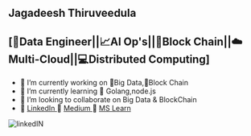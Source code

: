 ## Jagadeesh Thiruveedula
## [📁Data Engineer||📈AI Op's||📗Block Chain||☁️Multi-Cloud||💻Distributed Computing]

- 🔭 I’m currently working on 📁Big Data,📗Block Chain
- 🌱 I’m currently learning 🎯 Golang,node.js
- 👯 I’m looking to collaborate on Big Data & BlockChain
- 🏣 <a href="https://www.linkedin.com/in/jagadeesh-thiruveedula/">LinkedIn </a>
 👔 <a href="https://medium.com/@tjagadeesh77">Medium </a>
 📛 <a href="https://docs.microsoft.com/en-us/users/jagadeeshthiruveedula77/">MS Learn </a>

![linkedIN](https://user-images.githubusercontent.com/34623941/95614639-73d17600-0a84-11eb-8c44-bc67ec7f4e67.jpg)
